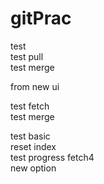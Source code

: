 # gitPrac
test  
test pull  
test merge  
  
  
from new ui 

test fetch  
test merge
  
test basic  
reset index  
test progress fetch4  
new option
